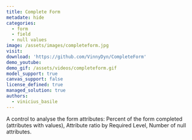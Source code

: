 ```yaml
---
title: Complete Form
metadate: hide
categories:
  - form
  - field
  - null values
image: /assets/images/completeform.jpg
visit: 
download: 'https://github.com/VinnyDyn/CompleteForm'
demo_youtube:
demo_gif: /assets/videos/completeform.gif
model_support: true
canvas_support: false
license_defined: true
managed_solution: true
authors:
  - vinicius_basile
---
```

A control to analyse the form attributes: Percent of the form completed (attributes with values), Attribute ratio by Required Level, Number of null attributes.
